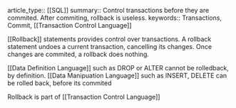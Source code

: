 article_type:: [[SQL]]
summary:: Control transactions before they are commited. After commiting, rollback is useless.
keywords:: Transactions, Commit, [[Transaction Control Language]]

[[Rollback]] statements provides control over transactions. A rollback statement undoes a current transaction, cancelling its changes. Once changes are commited, a rollback does nothing.

[[Data Definition Language]] such as DROP or ALTER cannot be rolledback, by definition.
[[Data Manipuation Language]] such as INSERT, DELETE can be rolled back, before its commited

Rollback is part of [[Transaction Control Language]]
